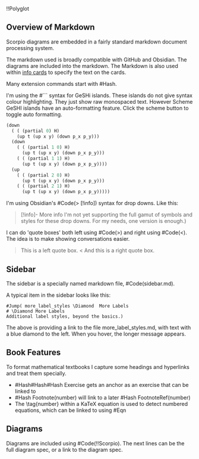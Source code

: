 !!Polyglot
## Overview of Markdown

Scorpio diagrams are embedded in a fairly standard markdown document processing system. 

The markdown used is broadly compatible with GitHub and Obsidian. The diagrams are included into the markdown. The Markdown is also used within [info cards](scorpio_cards) to specify the text on the cards.

Many extension commands start with #Hash.

I'm using the #``` syntax for GeSHi islands. These islands do not give syntax colour highlighting. They just show raw monospaced text. However Scheme GeSHI islands have an auto-formatting feature. Click the scheme button to toggle auto formatting.
```Scheme
(down 
  ( ( (partial 0) H) 
    (up t (up x y) (down p_x p_y))) 
  (down 
    ( ( (partial 1 0) H) 
      (up t (up x y) (down p_x p_y))) 
    ( ( (partial 1 1) H) 
      (up t (up x y) (down p_x p_y)))) 
  (up 
    ( ( (partial 2 0) H) 
      (up t (up x y) (down p_x p_y))) 
    ( ( (partial 2 1) H) 
      (up t (up x y) (down p_x p_y))))) 
```

I'm using Obsidian's #Code(> [!info]) syntax for drop downs. Like this:

> [!info]- More info
I'm not yet supporting the full gamut of symbols and styles for these drop downs. For my needs, one version is enough.)

I can do 'quote boxes' both left using #Code(>) and right using #Code(<). The idea is to make showing conversations easier.

> This is a left quote box.
< And this is a right quote box.

## Sidebar
The sidebar is a specially named markdown file, #Code(sidebar.md).

A typical item in the sidebar looks like this:
```
#Jump( more_label_styles \Diamond  More Labels
# \Diamond More Labels
Additional label styles, beyond the basics.)
```
The above is providing a link to the file more_label_styles.md, with text with a blue diamond to the left. When you hover, the longer message appears.

## Book Features
To format mathematical textbooks I capture some headings and hyperlinks and treat them specially.
* #Hash#Hash#Hash Exercise gets an anchor as an exercise that can be linked to
* #Hash Footnote(number) will link to a later #Hash FootnoteRef(number)
* The \tag{number} within a KaTeX equation is used to detect numbered equations, which can be linked to using #Eqn

## Diagrams
Diagrams are included using #Code(!!Scorpio). The next lines can be the full diagram spec, or a link to the diagram spec.
